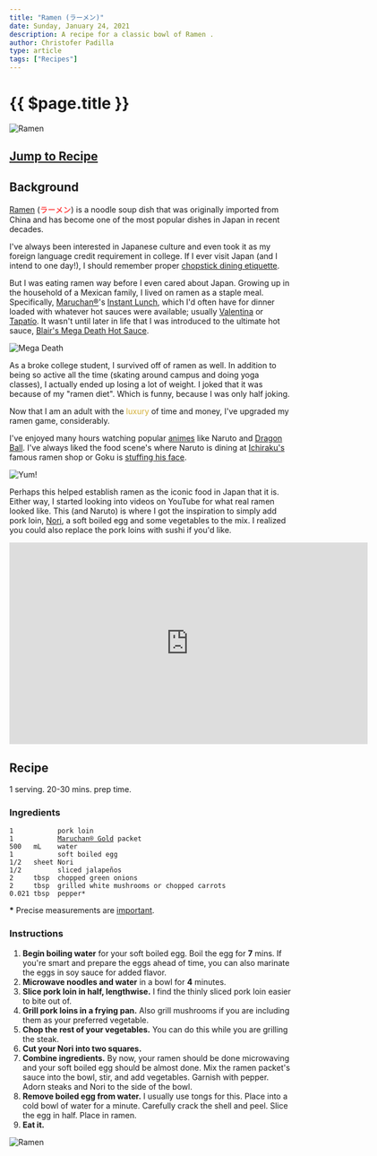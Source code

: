 ```yaml
---
title: "Ramen (ラーメン)"
date: Sunday, January 24, 2021
description: A recipe for a classic bowl of Ramen .
author: Christofer Padilla
type: article
tags: ["Recipes"]
---
```


# {{ $page.title }}

![Ramen](/images/ramen.jpg)

## [Jump to Recipe](#recipe)

## Background

[Ramen](https://en.wikipedia.org/wiki/Ramen) (<span style="color:red">ラーメン</span>) is a noodle soup dish that was originally imported from China and has become one of the most popular dishes in Japan in recent decades.

I've always been interested in Japanese culture and even took it as my foreign language credit requirement in college. If I ever visit Japan (and I intend to one day!), I should remember proper [chopstick dining etiquette](https://justhungry.com/your-guide-better-chopstick-etiquette-mostly-japanese).

But I was eating ramen way before I even cared about Japan. Growing up in the household of a Mexican family, I lived on ramen as a staple meal. Specifically, [Maruchan®](https://en.wikipedia.org/wiki/Maruchan)'s [Instant Lunch](https://www.maruchan.com/products/instant-lunch/), which I'd often have for dinner loaded with whatever hot sauces were available; usually [Valentina](https://en.wikipedia.org/wiki/Valentina_(hot_sauce)) or [Tapatío](https://en.wikipedia.org/wiki/Tapat%C3%ADo_hot_sauce). It wasn't until later in life that I was introduced to the ultimate hot sauce, [Blair's Mega Death Hot Sauce](https://www.amazon.com/Blairs-Death-Sauce-Liquid-Skull/dp/B0000DIX2R).

![Mega Death](/images/mega-death.jpg)

As a broke college student, I survived off of ramen as well. In addition to being so active all the time (skating around campus and doing yoga classes), I actually ended up losing a lot of weight. I joked that it was because of my "ramen diet". Which is funny, because I was only half joking.

Now that I am an adult with the <span style="color:#d4af37">luxury</span> of time and money, I've upgraded my ramen game, considerably.

I've enjoyed many hours watching popular [animes](/tags/#anime) like Naruto and [Dragon Ball](/blog/2021/1/21/Granolah-The-Survivor.md). I've always liked the food scene's where Naruto is dining at [Ichiraku's](https://naruto.fandom.com/wiki/Ramen_Ichiraku) famous ramen shop or Goku is [stuffing his face](/images/goku-eating.gif).

![Yum!](/images/goku-eating-ramen.gif)

Perhaps this helped establish ramen as the iconic food in Japan that it is. Either way, I started looking into videos on YouTube for what real ramen looked like. This (and Naruto) is where I got the inspiration to simply add pork loin, [Nori](https://en.wikipedia.org/wiki/Nori), a soft boiled egg and some vegetables to the mix. I realized you could also replace the pork loins with sushi if you'd like.

<iframe width="640" height="360" src="https://www.youtube.com/embed/Hf0b_-hVBS4" frameborder="0" allow="accelerometer; autoplay; clipboard-write; encrypted-media; gyroscope; picture-in-picture" allowfullscreen></iframe>

## Recipe

1 serving. 20-30 mins. prep time.

### Ingredients


<pre><code>1           pork loin
1           <a href="https://www.maruchan.com/products/gold/">Maruchan® Gold</a> packet
500   mL    water
1           soft boiled egg
1/2   sheet Nori
1/2         sliced jalapeños
2     tbsp  chopped green onions
2     tbsp  grilled white mushrooms or chopped carrots
0.021 tbsp  pepper*
</code></pre>

<div class="info"><b>*</b> Precise measurements are <a href="https://www.traditionaloven.com/culinary-arts/volume/convert-pinch-volume-us-to-tablespoon-tbsp-metric.html#:~:text=The%20answer%20is%3A%20The%20change,unit%20type%20measure%20often%20used.">important</a>.</div>

### Instructions

1. **Begin boiling water** for your soft boiled egg. Boil the egg for **7** mins. If you're smart and prepare the eggs ahead of time, you can also marinate the eggs in soy sauce for added flavor.
2. **Microwave noodles and water** in a bowl for **4** minutes.
3. **Slice pork loin in half, lengthwise.** I find the thinly sliced pork loin easier to bite out of.
4. **Grill pork loins in a frying pan.** Also grill mushrooms if you are including them as your preferred vegetable.
5. **Chop the rest of your vegetables.** You can do this while you are grilling the steak.
6. **Cut your Nori into two squares.**
7. **Combine ingredients.** By now, your ramen should be done microwaving and your soft boiled egg should be almost done. Mix the ramen packet's sauce into the bowl, stir, and add vegetables. Garnish with pepper. Adorn steaks and Nori to the side of the bowl.
8. **Remove boiled egg from water.** I usually use tongs for this. Place into a cold bowl of water for a minute. Carefully crack the shell and peel. Slice the egg in half. Place in ramen.
9. **Eat it.**

![Ramen](/images/snap-ramen.jpg)

<TagLinks />

<Comments />
